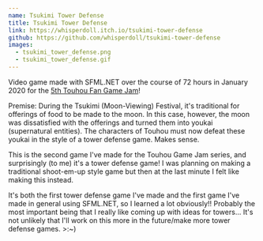 ```yaml
---
name: Tsukimi Tower Defense
title: Tsukimi Tower Defense
link: https://whisperdoll.itch.io/tsukimi-tower-defense
github: https://github.com/whisperdoll/tsukimi-tower-defense
images:
  - tsukimi_tower_defense.png
  - tsukimi_tower_defense.gif
---
```

Video game made with SFML.NET over the course of 72 hours in January 2020 for the <a href="https://itch.io/jam/touhou-jam-5" target="_blank">5th Touhou Fan Game Jam</a>!

Premise: During the Tsukimi (Moon-Viewing) Festival, it's traditional for offerings of food to be made to the moon. In this case, however, the moon was dissatisfied with the offerings and turned them into youkai (supernatural entities). The characters of Touhou must now defeat these youkai in the style of a tower defense game. Makes sense.

This is the second game I've made for the Touhou Game Jam series, and surprisingly (to me) it's a tower defense game! I was planning on making a traditional shoot-em-up style game but then at the last minute I felt like making this instead.

It's both the first tower defense game I've made and the first game I've made in general using SFML.NET, so I learned a lot obviously!! Probably the most important being that I really like coming up with ideas for towers... It's not unlikely that I'll work on this more in the future/make more tower defense games. >:~)